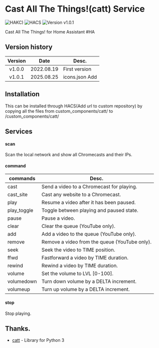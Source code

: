 # Cast All The Things!(catt) Service
![HAKC)][hakc-shield]
![HACS][hacs-shield]
![Version v1.0.1][version-shield]

Cast All The Things! for Home Assistant #HA

## Version history
| Version | Date        | Desc.              |
| :-----: | :---------: | ----------------------- |
| v1.0.0  | 2022.08.19  | First version  |
| v1.0.1  | 2025.08.25  | icons.json Add  |


## Installation
This can be installed through HACS(Add url to custom repository) by copying all the files from custom_components/catt/ to <config directory>/custom_components/catt/

## Services
#### scan
  Scan the local network and show all Chromecasts and their IPs.
#### command
 | commands | Desc.        |
 | ------------- | --------- |
 | cast         | Send a video to a Chromecast for playing. |
 | cast_site    | Cast any website to a Chromecast.         |
 | play         | Resume a video after it has been paused.  |
 | play_toggle  | Toggle between playing and paused state.  |
 | pause        | Pause a video.                            |
 | clear        | Clear the queue (YouTube only).           |
 | add          | Add a video to the queue (YouTube only).  |
 | remove       | Remove a video from the queue (YouTube only). |
 | seek         | Seek the video to TIME position. |
 | ffwd         | Fastforward a video by TIME duration. |
 | rewind       | Rewind a video by TIME duration. |
 | volume       | Set the volume to LVL [0-100]. |
 | volumedown   | Turn down volume by a DELTA increment. |
 | volumeup     | Turn up volume by a DELTA increment. |
#### stop
  Stop playing.
  
## Thanks.
- [catt](https://github.com/skorokithakis/catt) - Library for Python 3

[version-shield]: https://img.shields.io/badge/version-1.0.1-orange.svg
[hakc-shield]: https://img.shields.io/badge/HAKC-Enjoy-blue.svg
[hacs-shield]: https://img.shields.io/badge/HACS-Custom-red.svg
